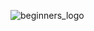 
![beginners_logo](https://user-images.githubusercontent.com/25995735/34597450-b64020ae-f1b4-11e7-89b2-276bddb42ffd.png)
